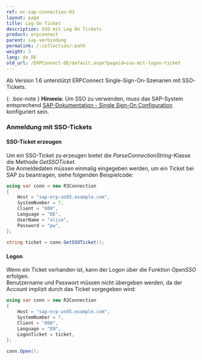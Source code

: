 ```yaml
---
ref: ec-sap-connection-03
layout: page
title: Log On Ticket
description: SSO mit Log On Tickets
product: erpconnect
parent: sap-verbindung
permalink: /:collection/:path
weight: 3
lang: de_DE
old_url: /ERPConnect-DE/default.aspx?pageid=sso-mit-logon-ticket
---
```


Ab Version 1.6 unterstützt ERPConnect Single-Sign-On-Szenarien mit SSO-Tickets. 

{: .box-note }
**Hinweis**: Um SSO zu verwenden, muss das SAP-System entsprechend [SAP-Dokumentation - Single Sign-On Configuration](https://help.sap.com/doc/saphelp_nw75/7.5.5/en-US/48/ca0fe42fbb5c97e10000000a42189d/content.htm?no_cache=true) konfiguriert sein.

### Anmeldung mit SSO-Tickets

#### SSO-Ticket erzeugen
Um ein SSO-Ticket zu erzeugen bietet die *ParseConnectionString*-Klasse die Methode *GetSSOTicket*. <br>
Die Anmeldedaten müssen einmalig eingegeben werden, um ein Ticket bei SAP zu beantragen, siehe folgenden Beispielcode:

```csharp
using var conn = new R3Connection
{
    Host = "sap-erp-as05.example.com",
    SystemNumber = 7,
    Client = "800",
    Language = "DE",
    UserName = "alice",
    Password = "pw",
};
​
string ticket = conn.GetSSOTicket();
```

#### Logon
Wenn ein Ticket vorhanden ist, kann der Logon über die Funktion *OpenSSO* erfolgen.<br>
Benutzername und Passwort müssen nicht übergeben werden, da der Account implizit durch das Ticket vorgegeben wird:

```csharp
using var conn = new R3Connection
{
    Host = "sap-erp-as05.example.com",
    SystemNumber = 7,
    Client = "800",
    Language = "EN",
    LogonTicket = ticket,
};
​
conn.Open();
```